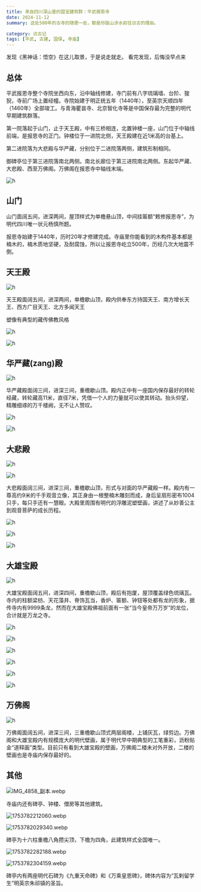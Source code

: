 ```yaml
---
title: 来自四川深山里的国宝建筑群：平武报恩寺
date: 2024-11-12
summary: 这处500年的古寺的随便一处，都是你跋山涉水前往访古的理由。

category: 访古记
tags: [平武, 古建, 国保, 寺庙]
---
```


发现《黑神话：悟空》在这儿取景，于是说走就走。 看完发现，后悔没早点来

## 总体

平武报恩寺整个寺院坐西向东，沿中轴线修建，寺门前有八字琉璃墙、台阶、狻猊，寺前广场上置经幢。寺院始建于明正统五年（1440年），至英宗天顺四年（1460年）全部竣工。与青海瞿昙寺、北京智化寺等是中国保存最为完整的明代早期建筑群落。

第一院落起于山门，止于天王殿，中有三桥相连，北置钟楼一座，山门位于中轴线前端，是报恩寺的正门。钟楼位于一进院北侧，天王殿建在近1米高的台基上。

第二进院落为大悲殿与华严藏，分别位于二进院落两侧，建筑形制相同。

御碑亭位于第三进院落南北两侧。南北长廊位于第三进院南北两侧。东起华严藏、大悲殿、西至万佛阁。万佛阁在报恩寺中轴线末端。

![h](https://tc.z.wiki/autoupload/FCB42YnLBIVt5T--tl2qOfmPd0WjhP6CpXOivfx4dAWyl5f0KlZfm6UsKj-HyTuv/20250620/yohq/1799X1200/DSC01929.JPEG '平武报恩寺山门，“敕修”意为皇家出资批准修建')

## 山门

山门面阔五间，进深两间，屋顶样式为单檐悬山顶，中间挂匾额“敕修报恩寺”，为明代四川唯一状元杨慎所题。

报恩寺始建于1440年，历时20年才修建完成。寺庙里你能看到的木构件基本都是楠木的，楠木质地坚硬，及耐腐蚀，所以让报恩寺屹立500年，历经几次大地震不倒。

## 天王殿

![h](https://tc.z.wiki/autoupload/FCB42YnLBIVt5T--tl2qOfmPd0WjhP6CpXOivfx4dAWyl5f0KlZfm6UsKj-HyTuv/20250620/TFHr/1799X1200/DSC01948.JPEG '平武报恩寺天王殿')

天王殿面阔五间，进深两间，单檐歇山顶，殿内供奉东方持国天王、南方增长天王、西方广目天王、北方多闻天王

塑像有典型的藏传佛教风格

![h](https://tc.z.wiki/autoupload/f/ep5yge1t_1NOTKAFsP5-RQ/20250726/dBvw/1080X1440/1545454.jpg '四大天王塑像')

![h](https://z.wiki/u/LIOWFD)

## 华严藏(zang)殿

![h](https://tc.z.wiki/autoupload/FCB42YnLBIVt5T--tl2qOfmPd0WjhP6CpXOivfx4dAWyl5f0KlZfm6UsKj-HyTuv/20250620/yGBp/4096X2733/45A80BC4-1030-478A-AC2D-C8B9B9353ED9.JPEG '平武报恩寺华严藏殿')

华严藏殿面阔三间，进深三间，重檐歇山顶。殿内正中有一座国内保存最好的转轮经藏，转轮藏高11米，直径7米，凭借一个人的力量就可以使其转动。抬头仰望，精雕细琢的万千楼阙，无不让人赞叹。

![h](https://tc.z.wiki/autoupload/FCB42YnLBIVt5T--tl2qOfmPd0WjhP6CpXOivfx4dAWyl5f0KlZfm6UsKj-HyTuv/20250620/e0BS/1280X853/image.png '平武报恩寺华严藏殿转轮经藏')

![h](https://tc.z.wiki/autoupload/FCB42YnLBIVt5T--tl2qOfmPd0WjhP6CpXOivfx4dAWyl5f0KlZfm6UsKj-HyTuv/20250620/wAoM/1080X1439/image.png '四根金柱上塑有泥塑蟠龙')

## 大悲殿

![h](https://tc.z.wiki/autoupload/f/ep5yge1t_1NOTKAFsP5-RQ/20250726/Qshp/1080X1430/1753537278064.jpg/webp)

![h](https://tc.z.wiki/autoupload/FCB42YnLBIVt5T--tl2qOfmPd0WjhP6CpXOivfx4dAWyl5f0KlZfm6UsKj-HyTuv/20250620/7vyZ/1676X1011/IMG-4802.JPEG '平武报恩寺华大悲殿')

大悲殿面阔三间，进深三间，重檐歇山顶，形式与对面的华严藏殿一样。殿内有一尊高约9米的千手观音立像，其正身由一根整楠木雕刻而成，身后呈扇形密布1004只手，每只手还有一慧眼。大殿里周围有明代的浮雕泥塑壁画，讲述了从妙善公主到观音菩萨的成长历程。

![h](https://tc.z.wiki/autoupload/f/ep5yge1t_1NOTKAFsP5-RQ/20250726/oVA3/1749X1167/9e01fca5f8f429b42f94686fb8fc4f3.jpg '浮雕泥塑壁画')

![h](https://tc.z.wiki/autoupload/f/ep5yge1t_1NOTKAFsP5-RQ/20250726/JpPZ/1167X1749/636ca0be22af84d6797df60aa6ee616.jpg)

![h](https://tc.z.wiki/autoupload/FCB42YnLBIVt5T--tl2qOfmPd0WjhP6CpXOivfx4dAWyl5f0KlZfm6UsKj-HyTuv/20250620/R1AV/4096X2730/30FE1627-7FA7-48A7-8CE5-EC95086BB78A.JPEG '殿内石质须弥座上，供奉一尊千手千眼观音立像，两侧各有协侍一尊')

## 大雄宝殿

![h](https://tc.z.wiki/autoupload/FCB42YnLBIVt5T--tl2qOfmPd0WjhP6CpXOivfx4dAWyl5f0KlZfm6UsKj-HyTuv/20250620/mguB/1799X1200/IMG-4848.JPEG '平武报恩寺大雄宝殿')

大雄宝殿面阔五间，进深四间，重檐歇山顶，殿后有抱厦，屋顶覆盖绿色琉璃瓦。寺内的柱额梁枋、天花藻井、脊饰瓦当，香炉、匾额、钟钮等处都有龙的形象，据传寺内有9999条龙，然而在大雄宝殿佛祖前面有一张“当今皇帝万万岁”的龙位，合计就是万龙之寺。

![h](https://tc.z.wiki/autoupload/f/ep5yge1t_1NOTKAFsP5-RQ/20250726/u19s/1167X1749/40c6d06ddc0f7cd90598612d6fb5940.jpg)

![h](https://tc.z.wiki/autoupload/f/ep5yge1t_1NOTKAFsP5-RQ/20250726/1mgJ/1167X1749/3a5b3e33e53a07de9825c802294949e.jpg)

![h](https://tc.z.wiki/autoupload/f/ep5yge1t_1NOTKAFsP5-RQ/20250726/ek1T/1167X1749/a6307a20275a8aa8e8cb6b5cdecf309.jpg)    

![h](https://tc.z.wiki/autoupload/FCB42YnLBIVt5T--tl2qOfmPd0WjhP6CpXOivfx4dAWyl5f0KlZfm6UsKj-HyTuv/20250620/qw95/1799X1200/IMG-4854.JPEG '殿内供奉三身佛，即法身佛毗卢遮那佛、报身佛卢舍那佛、应身佛释迦牟尼佛')

![h](https://tc.z.wiki/autoupload/FCB42YnLBIVt5T--tl2qOfmPd0WjhP6CpXOivfx4dAWyl5f0KlZfm6UsKj-HyTuv/20250620/gALe/1296X1200/DSC02002.JPEG '“当今皇帝万万岁”牌位')

![h](https://tc.z.wiki/autoupload/FCB42YnLBIVt5T--tl2qOfmPd0WjhP6CpXOivfx4dAWyl5f0KlZfm6UsKj-HyTuv/20250620/sktL/2402X1200/IMG-4855.JPEG '“大雄宝殿殿后供观音菩萨、普贤菩萨、文殊菩萨')

## 万佛阁

![h](https://tc.z.wiki/autoupload/FCB42YnLBIVt5T--tl2qOfmPd0WjhP6CpXOivfx4dAWyl5f0KlZfm6UsKj-HyTuv/20250620/4uhr/1799X1200/IMG-4858.JPEG '平武报恩寺万佛阁')

万佛阁面阔五间，进深三间，三重檐歇山顶式两层阁楼，上铺灰瓦，绿剪边。万佛阁和大雄宝殿内有规模庞大的明代壁画，属于明代早中期典型的工笔重彩，沥粉贴金“道释画”类型。目前只有看到大雄宝殿的壁画，万佛阁二楼未对外开放，二楼的壁画也是寺庙内保存最好的。

## 其他

![IMG_4858_副本.webp](https://leiwa.cc/i/2025/07/29/68889675cfda7.webp)

寺庙内还有碑亭、钟楼、僧房等其他建筑。

![1753782212060.webp](https://leiwa.cc/i/2025/07/29/688897c36b2fe.webp)

![1753782029340.webp](https://leiwa.cc/i/2025/07/29/6888970cbb548.webp '平武报恩寺碑亭')

碑亭为十六柱重檐八角攒尖顶，下檐为四角，此建筑样式全国唯一。

![1753782282188.webp](https://leiwa.cc/i/2025/07/29/68889809731d0.webp)

![1753782304159.webp](https://leiwa.cc/i/2025/07/29/6888981f27211.webp)

碑亭内有两座明代石碑为《九重天命碑》和《万乘皇恩碑》，碑体内容为“瓦剌留学生”明英宗朱祁镇的圣旨。
